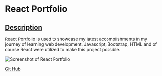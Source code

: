 # React Portfolio
## <ins>Description</ins>
React Portfolio is used to showcase my latest accomplishments in my journey of learning web development. Javascript, Bootstrap, HTML and of course React were utilized to make this project possible. 

![Screenshot of React Portfolio](./public/image/Capture.PNG)

[Git Hub](https://github.com/KaylaVangel/react-portfolio)
